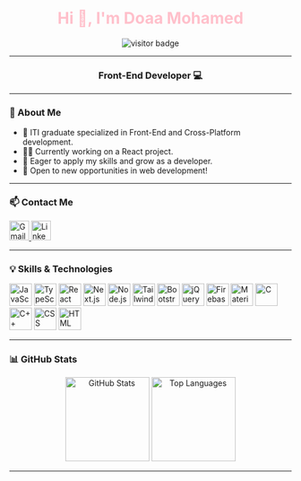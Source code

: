 <h1 align="center" style="color:pink;">Hi 👋, I'm Doaa Mohamed</h1>

<p align="center">
  <img src="https://visitor-badge.laobi.icu/badge?page_id=doaamohamed88.doaamohamed88&" alt="visitor badge" />
</p>

---

<h3 align="center">Front-End Developer 💻</h3>

---

### 🎀 About Me
- 🚀 ITI graduate specialized in Front-End and Cross-Platform development.
- 👩‍💻 Currently working on a React project.
- 🎯 Eager to apply my skills and grow as a developer.
- 🌱 Open to new opportunities in web development!

---

### 📫 Contact Me
<div align="left">
  <a href="mailto:doaatawfik82001@gmail.com" target="_blank">
    <img src="https://img.shields.io/static/v1?message=Gmail&logo=gmail&label=&color=D14836&logoColor=white&labelColor=&style=for-the-badge" height="35" alt="Gmail" />
  </a>
  <a href="https://www.linkedin.com/in/doaa-tawfik-31862b343/" target="_blank">
    <img src="https://img.shields.io/static/v1?message=LinkedIn&logo=linkedin&label=&color=0077B5&logoColor=white&labelColor=&style=for-the-badge" height="35" alt="LinkedIn" />
  </a>
</div>

---

### 💡 Skills & Technologies

<div align="left">
  <img src="https://cdn.jsdelivr.net/gh/devicons/devicon/icons/javascript/javascript-original.svg" height="40" alt="JavaScript" />
  <img src="https://cdn.jsdelivr.net/gh/devicons/devicon/icons/typescript/typescript-original.svg" height="40" alt="TypeScript" />
  <img src="https://cdn.jsdelivr.net/gh/devicons/devicon/icons/react/react-original.svg" height="40" alt="React" />
  <img src="https://cdn.jsdelivr.net/gh/devicons/devicon/icons/nextjs/nextjs-original.svg" height="40" alt="Next.js" />
  <img src="https://cdn.jsdelivr.net/gh/devicons/devicon/icons/nodejs/nodejs-original.svg" height="40" alt="Node.js" />
  <img src="https://cdn.jsdelivr.net/gh/devicons/devicon/icons/tailwindcss/tailwindcss-original-wordmark.svg" height="40" alt="TailwindCSS" />
  <img src="https://cdn.jsdelivr.net/gh/devicons/devicon/icons/bootstrap/bootstrap-original.svg" height="40" alt="Bootstrap" />
  <img src="https://cdn.jsdelivr.net/gh/devicons/devicon/icons/jquery/jquery-original.svg" height="40" alt="jQuery" />
  <img src="https://cdn.jsdelivr.net/gh/devicons/devicon/icons/firebase/firebase-plain.svg" height="40" alt="Firebase" />
  <img src="https://skillicons.dev/icons?i=materialui" height="40" alt="Material UI" />
  <img src="https://cdn.jsdelivr.net/gh/devicons/devicon/icons/c/c-original.svg" height="40" alt="C" />
  <img src="https://cdn.jsdelivr.net/gh/devicons/devicon/icons/cplusplus/cplusplus-original.svg" height="40" alt="C++" />
  <img src="https://skillicons.dev/icons?i=css" height="40" alt="CSS" />
  <img src="https://skillicons.dev/icons?i=html" height="40" alt="HTML" />
</div>

---

### 📊 GitHub Stats

<div align="center">
  <img src="https://github-readme-stats.vercel.app/api?username=doaamohamed88&show_icons=true&theme=dracula&hide_border=false" height="150" alt="GitHub Stats" />
  <img src="https://github-readme-stats.vercel.app/api/top-langs?username=doaamohamed88&layout=compact&card_width=320&langs_count=5&theme=dracula&hide_border=false" height="150" alt="Top Languages" />
</div>

---

<!-- Optionally add a projects section, certifications, or achievements if you want! -->
